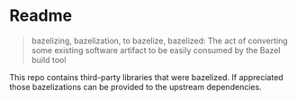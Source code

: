 # Readme

> bazelizing, bazelization, to bazelize, bazelized: The act of converting some existing software artifact to be easily consumed by the Bazel build tool

This repo contains third-party libraries that were bazelized.
If appreciated those bazelizations can be provided to the upstream dependencies.
